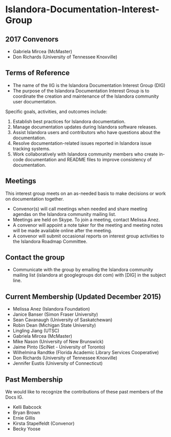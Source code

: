 # Islandora-Documentation-Interest-Group

## 2017 Convenors
* Gabriela Mircea (McMaster)
* Don Richards (University of Tennessee Knoxville)

## Terms of Reference
* The name of the IIG is the Islandora Documentation Interest Group (DIG)
* The purpose of the Islandora Documentation Interest Group is to coordinate the creation and maintenance of the Islandora community user documentation.

Specific goals, activities, and outcomes include:
  1. Establish best practices for Islandora documentation.
  2. Manage documentation updates during Islandora software releases.
  3. Assist Islandora users and contributors who have questions about the documentation.
  4. Resolve documentation-related issues reported in Islandora issue tracking systems.
  5. Work collaboratively with Islandora community members who create in-code documentation and README files to improve consistency of documentation.

## Meetings
This interest group meets on an as-needed basis to make decisions or work on documentation together.

* Convenor(s) will call meetings when needed and share meeting agendas on the Islandora community mailing list.
* Meetings are held on Skype. To join a meeting, contact Melissa Anez.
* A convenor will appoint a note taker for the meeting and meeting notes will be made available online after the meeting.
* A convenor will submit occasional reports on interest group activities to the Islandora Roadmap Committee.

## Contact the group
* Communicate with the group by emailing the Islandora community mailing list (islandora at googlegroups dot com) with [DIG] in the subject line.

## Current Membership (Updated December 2015)

* Melissa Anez (Islandora Foundation)
* Janice Banser (Simon Fraser University)
* Sean Cavanaugh (University of Saskatchewan)
* Robin Dean (Michigan State University)
* Lingling Jiang (UTSC)
* Gabriela Mircea (McMaster)
* Mike Nason (University of New Brunswick)
* Jaime Pinto (SciNet - University of Toronto)
* Wilhelmina Randtke (Florida Academic Library Services Cooperative)
* Don Richards (University of Tennessee Knoxville)
* Jennifer Eustis (University of Connecticut)

## Past Membership

We would like to recognize the contributions of these past members of the Docs IG.

* Kelli Babcock
* Bryan Brown
* Ernie Gillis
* Kirsta Stapelfeldt (Convenor)
* Becky Yoose
